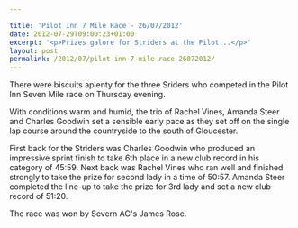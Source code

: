 ```yaml
---

title: 'Pilot Inn 7 Mile Race - 26/07/2012'
date: 2012-07-29T09:00:23+01:00
excerpt: '<p>Prizes galore for Striders at the Pilot...</p>'
layout: post
permalink: /2012/07/pilot-inn-7-mile-race-26072012/
---
```

There were biscuits aplenty for the three Sriders who competed in the Pilot Inn Seven Mile race on Thursday evening.

With conditions warm and humid, the trio of Rachel Vines, Amanda Steer and Charles Goodwin set a sensible early pace as they set off on the single lap course around the countryside to the south of Gloucester.

First back for the Striders was Charles Goodwin who produced an impressive sprint finish to take 6th place in a new club record in his category of 45:59. Next back was Rachel Vines who ran well and finished strongly to take the prize for second lady in a time of 50:57. Amanda Steer completed the line-up to take the prize for 3rd lady and set a new club record of 51:20.

The race was won by Severn AC's James Rose.</p>
